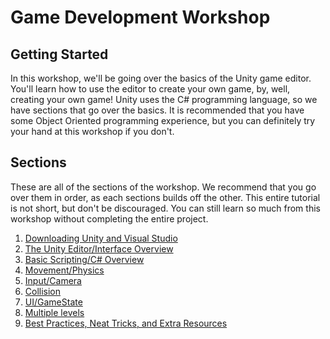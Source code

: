 # Game Development Workshop

## Getting Started

In this workshop, we'll be going over the basics of the Unity game editor. You'll learn how to use the editor to create your own game, by, well, creating your own game! Unity uses the C# programming language, so we have sections that go over the basics. It is recommended that you have some Object Oriented programming experience, but you can definitely try your hand at this workshop if you don't.

## Sections

These are all of the sections of the workshop. We recommend that you go over them in order, as each sections builds off the other. This entire tutorial is not short, but don't be discouraged. You can still learn so much from this workshop without completing the entire project. 

1. [Downloading Unity and Visual Studio](https://github.com/HackBinghamton/GameDevelopmentWorkshop/blob/main/DownloadingUnity.md) 
2. [The Unity Editor/Interface Overview](https://github.com/HackBinghamton/GameDevelopmentWorkshop/blob/main/UnityEditor.md ) 
3. [Basic Scripting/C# Overview](https://github.com/HackBinghamton/GameDevelopmentWorkshop/blob/main/CSharp.md) 
4. [Movement/Physics](https://github.com/HackBinghamton/GameDevelopmentWorkshop/blob/main/movement_physics.md)
5. [Input/Camera](https://github.com/HackBinghamton/GameDevelopmentWorkshop/blob/main/Input.md)
6. [Collision](https://github.com/HackBinghamton/GameDevelopmentWorkshop/blob/main/Collision.md)
7. [UI/GameState](https://github.com/HackBinghamton/GameDevelopmentWorkshop/blob/main/UI_GameState.md) 
8. [Multiple levels](https://github.com/HackBinghamton/GameDevelopmentWorkshop/blob/main/MultipleLevels.md) 
9. [Best Practices, Neat Tricks, and Extra Resources](https://github.com/HackBinghamton/GameDevelopmentWorkshop/blob/main/BestPracticesNeatTricksExtraResources.md)

